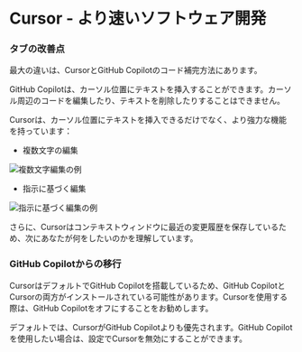 # Cursor - より速いソフトウェア開発

### タブの改善点

最大の違いは、CursorとGitHub Copilotのコード補完方法にあります。

GitHub Copilotは、カーソル位置にテキストを挿入することができます。カーソル周辺のコードを編集したり、テキストを削除したりすることはできません。

Cursorは、カーソル位置にテキストを挿入できるだけでなく、より強力な機能を持っています：

- 複数文字の編集

![複数文字編集の例](https://mintlify.s3-us-west-1.amazonaws.com/cursor/images/cpp/multi-edit.png)

- 指示に基づく編集

![指示に基づく編集の例](https://mintlify.s3-us-west-1.amazonaws.com/cursor/images/cpp/instruct.png)

さらに、Cursorはコンテキストウィンドウに最近の変更履歴を保存しているため、次にあなたが何をしたいのかを理解しています。

### GitHub Copilotからの移行

CursorはデフォルトでGitHub Copilotを搭載しているため、GitHub CopilotとCursorの両方がインストールされている可能性があります。Cursorを使用する際は、GitHub Copilotをオフにすることをお勧めします。

デフォルトでは、CursorがGitHub Copilotよりも優先されます。GitHub Copilotを使用したい場合は、設定でCursorを無効にすることができます。
